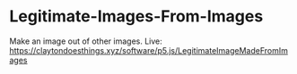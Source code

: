 # Legitimate-Images-From-Images
Make an image out of other images. Live: https://claytondoesthings.xyz/software/p5.js/LegitimateImageMadeFromImages
